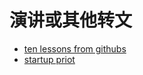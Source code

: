 # 演讲或其他转文

* [ten lessons from githubs](2011-03-29-ten-lessons-from-githubs-first-year.md)
* [startup priot](startupriot_Chris_cofounder_of_github.md)
